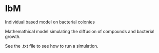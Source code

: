 # IbM
Individual based model on bacterial colonies

Mathemathical model simulating the diffusion of compounds and bacterial growth.

See the .txt file to see how to run a simulation.
